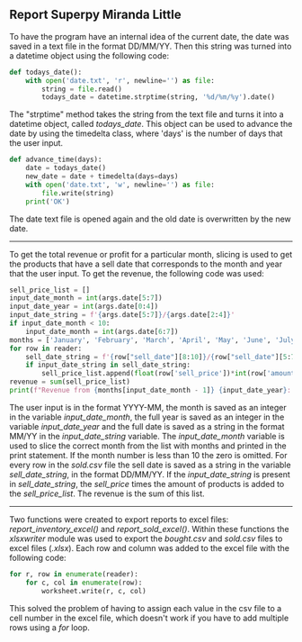 ## Report Superpy Miranda Little

To have the program have an internal idea of the current date, the date was saved in a text file in the format DD/MM/YY. Then this string was turned into a datetime object using the following code:

```python
def todays_date():
    with open('date.txt', 'r', newline='') as file:
        string = file.read()
        todays_date = datetime.strptime(string, '%d/%m/%y').date()
```  
The "strptime" method takes the string from the text file and turns it into a datetime object, called *todays_date*. This object can be used to advance the date by using the timedelta class, where 'days' is the number of days that the user input. 
```python
def advance_time(days):
    date = todays_date()
    new_date = date + timedelta(days=days)
    with open('date.txt', 'w', newline='') as file:
        file.write(string)
    print('OK')   
``` 
The date text file is opened again and the old date is overwritten by the new date. 

---
To get  the total revenue or profit for a particular month, slicing is used to get the products that have a sell date that corresponds to the month and year that the user input. To get the revenue, the following code was used:
```python
sell_price_list = []
input_date_month = int(args.date[5:7])
input_date_year = int(args.date[0:4])
input_date_string = f'{args.date[5:7]}/{args.date[2:4]}'
if input_date_month < 10:
    input_date_month = int(args.date[6:7])
months = ['January', 'February', 'March', 'April', 'May', 'June', 'July', 'August', 'September', 'October', 'November', 'December']
for row in reader:
    sell_date_string = f'{row["sell_date"][8:10]}/{row["sell_date"][5:7]}/{row["sell_date"][2:4]}'
    if input_date_string in sell_date_string:
        sell_price_list.append(float(row['sell_price'])*int(row['amount']))
revenue = sum(sell_price_list)
print(f"Revenue from {months[input_date_month - 1]} {input_date_year}: {revenue} euro's.")
```

The user input is in the format YYYY-MM, the month is saved as an integer in the variable *input_date_month*, the full year is saved as an integer in the variable *input_date_year* and the full date is saved as a string in the format MM/YY in the *input_date_string* variable. The *input_date_month* variable is used to slice the correct month from the list with months and printed in the print statement. If the month number is less than 10 the zero is omitted. For every row in the *sold.csv* file the sell date is saved as a string in the variable *sell_date_string*, in the format DD/MM/YY. If the *input_date_string* is present in *sell_date_string*, the *sell_price* times the amount of products is added to the *sell_price_list*. The revenue is the sum of this list.

---

Two functions were created to export reports to excel files: *report_inventory_excel()* and *report_sold_excel()*. Within these functions the *xlsxwriter* module was used to export the *bought.csv* and *sold.csv* files to excel files (*.xlsx*). Each row and column was added to the excel file with the following code:
```python
for r, row in enumerate(reader):
    for c, col in enumerate(row):
        worksheet.write(r, c, col)
```

This solved the problem of having to assign each value in the csv file to a cell number in the excel file, which doesn't work if you have to add multiple rows using a *for* loop.